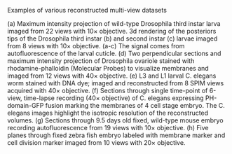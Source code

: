 Examples of various reconstructed multi-view datasets

(a) Maximum intensity projection of wild-type Drosophila third instar larva imaged from 22 views with
10× objective. 3d rendering of the posteriors tips of the Drosophila third instar (b) and second instar (c)
larvae imaged from 8 views with 10× objective. (a-c) The signal comes from autofluorescence of the
larval cuticle. (d) Two perpendicular sections and maximum intensity projection of Drosophila ovariole
stained with rhodamine-phalloidin (Molecular Probes) to visualize membranes and imaged from 12
views with 40× objective. (e) L3 and L1 larval C. elegans worm stained with DNA dye; imaged and
reconstructed from 8 SPIM views acquired with 40× objective. (f) Sections through single time-point of
6-view, time-lapse recording (40× objective) of C. elegans expressing PH-domain-GFP fusion marking
the membranes of 4 cell stage embryo. The C. elegans images highlight the isotropic resolution of
the reconstructed volumes. (g) Sections through 9.5 days old fixed, wild-type mouse embryo recording
autofluorescence from 19 views with 10× objective. (h) Five planes through fixed zebra fish embryo
labeled with membrane marker and cell division marker imaged from 10 views with 20× objective.
